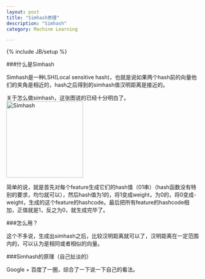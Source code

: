 ```yaml
---
layout: post
title: "Simhash原理"
description: "Simhash"
category: Machine Learning

---
```

{% include JB/setup %}


###什么是Simhash

Simhash是一种LSH(Local sensitive hash)，也就是说如果两个hash前的向量他们的夹角是相近的，hash之后得到的simhash值汉明距离是接近的。

关于怎么做simhash，这张图说的已经十分明白了。<img src="http://dl.iteye.com/upload/attachment/437426/baf42378-e625-35d2-9a89-471524a355d8.jpg" alt="Simhash" style="width: 200px;"/>

简单的说，就是首先对每个feature生成它们的hash值（01串）（hash函数没有特别的要求，均匀就可以），然后hash值为1的，将1变成weight，为0的，将0变成-weight，生成的这个feature的hashcode。最后把所有feature的hashcode相加，正值就是1，反之为0，就生成完毕了。

###怎么用？

这个不多说，生成出simhash之后，比较汉明距离就可以了，汉明距离在一定范围内的，可以认为是相同或者相似的向量。

###Simhash的原理（自己扯淡的）

Google + 百度了一圈，综合了一下说一下自己的看法。


